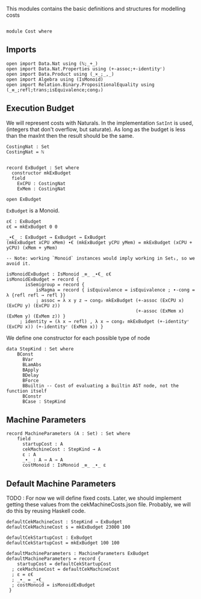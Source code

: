 
This modules contains the basic definitions and structures for modelling costs

```

module Cost where 

```

## Imports

```
open import Data.Nat using (ℕ;_+_)
open import Data.Nat.Properties using (+-assoc;+-identityʳ)
open import Data.Product using (_×_;_,_)
open import Algebra using (IsMonoid)
open import Relation.Binary.PropositionalEquality using (_≡_;refl;trans;isEquivalence;cong₂)
``` 

## Execution Budget

We will represent costs with Naturals. In the implementation `SatInt` is used, (integers that don't overflow, but saturate). 
As long as the budget is less than the maxInt then the result should be the same.

```
CostingNat : Set 
CostingNat = ℕ


record ExBudget : Set where
  constructor mkExBudget 
  field
    ExCPU : CostingNat 
    ExMem : CostingNat

open ExBudget
```

`ExBudget` is a Monoid.

```
ε€ : ExBudget 
ε€ = mkExBudget 0 0 

_∙€_ : ExBudget → ExBudget → ExBudget 
(mkExBudget xCPU xMem) ∙€ (mkExBudget yCPU yMem) = mkExBudget (xCPU + yCPU) (xMem + yMem)

-- Note: working `Monoid` instances would imply working in Set₁, so we avoid it.

isMonoidExBudget : IsMonoid _≡_ _∙€_ ε€
isMonoidExBudget = record { 
       isSemigroup = record { 
           isMagma = record { isEquivalence = isEquivalence ; ∙-cong = λ {refl refl → refl }} 
           ; assoc = λ x y z → cong₂ mkExBudget (+-assoc (ExCPU x) (ExCPU y) (ExCPU z)) 
                                                (+-assoc (ExMem x) (ExMem y) (ExMem z)) } 
     ; identity = (λ x → refl) , λ x → cong₂ mkExBudget (+-identityʳ (ExCPU x)) (+-identityʳ (ExMem x)) }
``` 

We define one constructor for each possible type of node

```
data StepKind : Set where 
    BConst 
      BVar
      BLamAbs
      BApply
      BDelay
      BForce
      BBuiltin -- Cost of evaluating a Builtin AST node, not the function itself
      BConstr 
      BCase : StepKind
```

## Machine Parameters

```
record MachineParameters (A : Set) : Set where
    field 
      startupCost : A 
      cekMachineCost : StepKind → A
      ε : A
      _∙_ : A → A → A
      costMonoid : IsMonoid _≡_ _∙_ ε
```

## Default Machine Parameters

TODO : For now we will define fixed costs. Later, we should implement getting these values from the cekMachineCosts.json file.
Probably, we will do this by reusing Haskell code.
 
```
defaultCekMachineCost : StepKind → ExBudget
defaultCekMachineCost s = mkExBudget 23000 100

defaultCekStartupCost : ExBudget 
defaultCekStartupCost = mkExBudget 100 100

defaultMachineParameters : MachineParameters ExBudget
defaultMachineParameters = record {
    startupCost = defaultCekStartupCost 
  ; cekMachineCost = defaultCekMachineCost
  ; ε = ε€
  ; _∙_ = _∙€_
  ; costMonoid = isMonoidExBudget
 } 

```
 